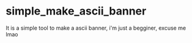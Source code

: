 # simple_make_ascii_banner
It is a simple tool to make a ascii banner, i'm just a begginer, excuse me lmao
